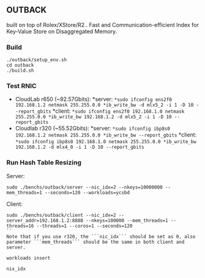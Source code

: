 ## OUTBACK
built on top of Rolex/XStore/R2..
Fast and Communication-efficient Index for Key-Value Store on Disaggregated Memory.

### Build
```
./outback/setup_env.sh
cd outback
./build.sh
```

### Test RNIC 
* CloudLab r650 (~92.57Gbits):
    *server:
        ```
        *sudo ifconfig ens2f0 192.168.1.2 netmask 255.255.0.0
        *ib_write_bw -d mlx5_2 -i 1 -D 10 --report_gbits
        ```
    *client:
        ```
        *sudo ifconfig ens2f0 192.168.1.0 netmask 255.255.0.0
        *ib_write_bw 192.168.1.2 -d mlx5_2 -i 1 -D 10 --report_gbits
        ```
* Cloudlab r320 (~55.52Gbits):
    *server:
        ```
        *sudo ifconfig ibp8s0 192.168.1.2 netmask 255.255.0.0
        *ib_write_bw --report_gbits
        ```
    *client:
        ```
        *sudo ifconfig ibp8s0 192.168.1.0 netmask 255.255.0.0
        *ib_write_bw 192.168.1.2 -d mlx4_0 -i 1 -D 10 --report_gbits
        ```

### Run Hash Table Resizing
Server:
```
sudo ./benchs/outback/server --nic_idx=2 --nkeys=10000000 --mem_threads=1 --seconds=120 --workloads=ycsbd
```
Client:
``` 
sudo ./benchs/outback/client --nic_idx=2 --server_addr=192.168.1.2:8888 --nkeys=100000 --mem_threads=1 --threads=16 --threads=1 --coros=1 --seconds=120
``
Note that if you use r320, the ```nic_idx``` should be set as 0, also parameter ```mem_threads``` should be the same in both client and server. 

workloads insert

nix_idx
